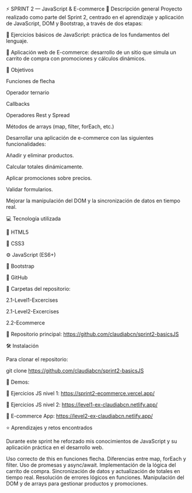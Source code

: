 ⚡️ SPRINT 2 — JavaScript & E-commerce
🧩 Descripción general
Proyecto realizado como parte del Sprint 2, centrado en el aprendizaje y aplicación de JavaScript, DOM y Bootstrap, a través de dos etapas:

🧠 Ejercicios básicos de JavaScript: práctica de los fundamentos del lenguaje.

🛒 Aplicación web de E-commerce: desarrollo de un sitio que simula un carrito de compra con promociones y cálculos dinámicos.

🎯 Objetivos

Funciones de flecha

Operador ternario

Callbacks

Operadores Rest y Spread

Métodos de arrays (map, filter, forEach, etc.)

Desarrollar una aplicación de e-commerce con las siguientes funcionalidades:

Añadir y eliminar productos.

Calcular totales dinámicamente.

Aplicar promociones sobre precios.

Validar formularios.

Mejorar la manipulación del DOM y la sincronización de datos en tiempo real.

💻 Tecnología utilizada

🧾 HTML5

🎨 CSS3

⚙️ JavaScript (ES6+)

💠 Bootstrap

🐙 GitHub

📂 Carpetas del repositorio:

2.1-Level1-Excercises

2.1-Level2-Excercises

2.2-Ecommerce

🔗 Repositorio principal:
https://github.com/claudiabcn/sprint2-basicsJS

🛠 Instalación

Para clonar el repositorio:

git clone https://github.com/claudiabcn/sprint2-basicsJS

📸 Demos:

🔗 Ejercicios JS nivel 1: https://sprint2-ecommerce.vercel.app/

🔗 Ejercicios JS nivel 2: https://level1-ex-claudiabcn.netlify.app/

🛒 E-commerce App: https://level2-ex-claudiabcn.netlify.app/

⭐ Aprendizajes y retos encontrados

Durante este sprint he reforzado mis conocimientos de JavaScript y su aplicación práctica en el desarrollo web.

Uso correcto de this en funciones flecha.
Diferencias entre map, forEach y filter.
Uso de promesas y async/await.
Implementación de la lógica del carrito de compra.
Sincronización de datos y actualización de totales en tiempo real.
Resolución de errores lógicos en funciones.
Manipulación del DOM y de arrays para gestionar productos y promociones.
